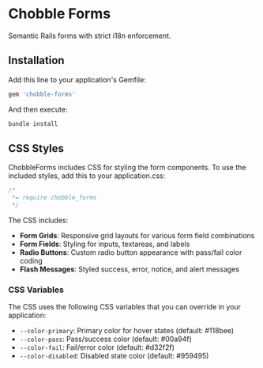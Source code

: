 # Chobble Forms

Semantic Rails forms with strict i18n enforcement.

## Installation

Add this line to your application's Gemfile:

```ruby
gem 'chobble-forms'
```

And then execute:

```bash
bundle install
```

## CSS Styles

ChobbleForms includes CSS for styling the form components. To use the included styles, add this to your application.css:

```css
/*
 *= require chobble_forms
 */
```

The CSS includes:

- **Form Grids**: Responsive grid layouts for various form field combinations
- **Form Fields**: Styling for inputs, textareas, and labels
- **Radio Buttons**: Custom radio button appearance with pass/fail color coding
- **Flash Messages**: Styled success, error, notice, and alert messages

### CSS Variables

The CSS uses the following CSS variables that you can override in your application:

- `--color-primary`: Primary color for hover states (default: #118bee)
- `--color-pass`: Pass/success color (default: #00a94f)
- `--color-fail`: Fail/error color (default: #d32f2f)
- `--color-disabled`: Disabled state color (default: #959495)